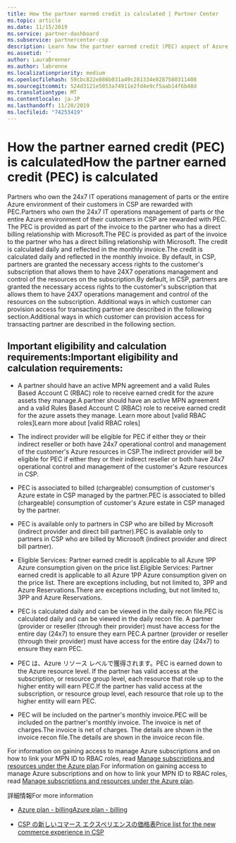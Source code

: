 ```yaml
---
title: How the partner earned credit is calculated | Partner Center
ms.topic: article
ms.date: 11/15/2019
ms.service: partner-dashboard
ms.subservice: partnercenter-csp
description: Learn how the partner earned credit (PEC) aspect of Azure plan is calculated. This includes eligibility requirements for partners and indirect providers.
ms.assetid: ''
author: LauraBrenner
ms.author: labrenne
ms.localizationpriority: medium
ms.openlocfilehash: 59cbc822e886b031a49c281334e8287580311408
ms.sourcegitcommit: 524d3121e5053a74911e2fd4e9cf5aab14f6b48d
ms.translationtype: MT
ms.contentlocale: ja-JP
ms.lasthandoff: 11/20/2019
ms.locfileid: "74253419"
---
```

# <a name="how-the-partner-earned-credit-pec-is-calculated"></a><span data-ttu-id="c91c6-104">How the partner earned credit (PEC) is calculated</span><span class="sxs-lookup"><span data-stu-id="c91c6-104">How the partner earned credit (PEC) is calculated</span></span>


<span data-ttu-id="c91c6-105">Partners who own the 24x7 IT operations management of parts or the entire Azure environment of their customers in CSP are rewarded with PEC.</span><span class="sxs-lookup"><span data-stu-id="c91c6-105">Partners who own the 24x7 IT operations management of parts or the entire Azure environment of their customers in CSP are rewarded with PEC.</span></span> <span data-ttu-id="c91c6-106">The PEC is provided as part of the invoice to the partner who has a direct billing relationship with Microsoft.</span><span class="sxs-lookup"><span data-stu-id="c91c6-106">The PEC is provided as part of the invoice to the partner who has a direct billing relationship with Microsoft.</span></span> <span data-ttu-id="c91c6-107">The credit is calculated daily and reflected in the monthly invoice.</span><span class="sxs-lookup"><span data-stu-id="c91c6-107">The credit is calculated daily and reflected in the monthly invoice.</span></span> <span data-ttu-id="c91c6-108">By default, in CSP, partners are granted the necessary access rights to the customer's subscription that allows them to have 24X7 operations management and control of the resources on the subscription.</span><span class="sxs-lookup"><span data-stu-id="c91c6-108">By default, in CSP, partners are granted the necessary access rights to the customer's subscription that allows them to have 24X7 operations management and control of the resources on the subscription.</span></span> <span data-ttu-id="c91c6-109">Additional ways in which customer can provision access for transacting partner are described in the following section.</span><span class="sxs-lookup"><span data-stu-id="c91c6-109">Additional ways in which customer can provision access for transacting partner are described in the following section.</span></span>   


## <a name="important-eligibility-and-calculation-requirements"></a><span data-ttu-id="c91c6-110">Important eligibility and calculation requirements:</span><span class="sxs-lookup"><span data-stu-id="c91c6-110">Important eligibility and calculation requirements:</span></span>

- <span data-ttu-id="c91c6-111">A partner should have an active MPN agreement and a valid Rules Based Account C (RBAC) role to receive earned credit for the azure assets they manage.</span><span class="sxs-lookup"><span data-stu-id="c91c6-111">A partner should have an active MPN agreement and a valid Rules Based Account C (RBAC) role to receive earned credit for the azure assets they manage.</span></span> <span data-ttu-id="c91c6-112">Learn more about [valid RBAC roles]</span><span class="sxs-lookup"><span data-stu-id="c91c6-112">Learn more about [valid RBAC roles]</span></span>

- <span data-ttu-id="c91c6-113">The indirect provider will be eligible for PEC if either they or their indirect reseller or both have 24x7 operational control and management of the customer's Azure resources in CSP.</span><span class="sxs-lookup"><span data-stu-id="c91c6-113">The indirect provider will be eligible for PEC if either they or their indirect reseller or both have 24x7 operational control and management of the customer's Azure resources in CSP.</span></span>

- <span data-ttu-id="c91c6-114">PEC is associated to billed (chargeable) consumption of customer's Azure estate in CSP managed by the partner.</span><span class="sxs-lookup"><span data-stu-id="c91c6-114">PEC is associated to billed (chargeable) consumption of customer's Azure estate in CSP managed by the partner.</span></span> 

- <span data-ttu-id="c91c6-115">PEC is available only to partners in CSP who are billed by Microsoft (indirect provider and direct bill partner).</span><span class="sxs-lookup"><span data-stu-id="c91c6-115">PEC is available only to partners in CSP who are billed by Microsoft (indirect provider and direct bill partner).</span></span>

- <span data-ttu-id="c91c6-116">Eligible Services: Partner earned credit is applicable to all Azure 1PP Azure consumption given on the price list.</span><span class="sxs-lookup"><span data-stu-id="c91c6-116">Eligible Services: Partner earned credit is applicable to all Azure 1PP Azure consumption given on the price list.</span></span> <span data-ttu-id="c91c6-117">There are exceptions including, but not limited to, 3PP and Azure Reservations.</span><span class="sxs-lookup"><span data-stu-id="c91c6-117">There are exceptions including, but not limited to, 3PP and Azure Reservations.</span></span>

- <span data-ttu-id="c91c6-118">PEC is calculated daily and can be viewed in the daily recon file.</span><span class="sxs-lookup"><span data-stu-id="c91c6-118">PEC is calculated daily and can be viewed in the daily recon file.</span></span> <span data-ttu-id="c91c6-119">A partner (provider or reseller (through their provider) must have access for the entire day (24x7) to ensure they earn PEC.</span><span class="sxs-lookup"><span data-stu-id="c91c6-119">A partner (provider or reseller (through their provider) must have access for the entire day (24x7) to ensure they earn PEC.</span></span>

- <span data-ttu-id="c91c6-120">PEC は、Azure リソース レベルで獲得されます。</span><span class="sxs-lookup"><span data-stu-id="c91c6-120">PEC is earned down to the Azure resource level.</span></span> <span data-ttu-id="c91c6-121">If the partner has valid access at the subscription, or resource group level, each resource that role up to the higher entity will earn PEC.</span><span class="sxs-lookup"><span data-stu-id="c91c6-121">If the partner has valid access at the subscription, or resource group level, each resource that role up to the higher entity will earn PEC.</span></span> 

- <span data-ttu-id="c91c6-122">PEC will be included on the partner's monthly invoice.</span><span class="sxs-lookup"><span data-stu-id="c91c6-122">PEC will be included on the partner's monthly invoice.</span></span> <span data-ttu-id="c91c6-123">The invoice is net of charges.</span><span class="sxs-lookup"><span data-stu-id="c91c6-123">The invoice is net of charges.</span></span> <span data-ttu-id="c91c6-124">The details are shown in the invoice recon file.</span><span class="sxs-lookup"><span data-stu-id="c91c6-124">The details are shown in the invoice recon file.</span></span>

<span data-ttu-id="c91c6-125">For information on gaining access to manage Azure subscriptions and on how to link your MPN ID to RBAC roles, read [Manage subscriptions and resources under the Azure plan](azure-plan-manage.md).</span><span class="sxs-lookup"><span data-stu-id="c91c6-125">For information on gaining access to manage Azure subscriptions and on how to link your MPN ID to RBAC roles, read [Manage subscriptions and resources under the Azure plan](azure-plan-manage.md).</span></span>

<span data-ttu-id="c91c6-126">詳細情報</span><span class="sxs-lookup"><span data-stu-id="c91c6-126">For more information</span></span>

- [<span data-ttu-id="c91c6-127">Azure plan - billing</span><span class="sxs-lookup"><span data-stu-id="c91c6-127">Azure plan - billing</span></span>](azure-plan-billing.md)

- [<span data-ttu-id="c91c6-128">CSP の新しいコマース エクスペリエンスの価格表</span><span class="sxs-lookup"><span data-stu-id="c91c6-128">Price list for the new commerce experience in CSP </span></span>](azure-plan-price-list.md)